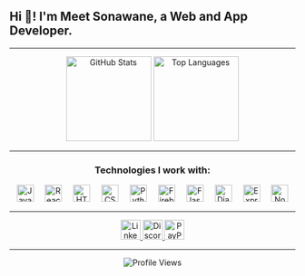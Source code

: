 <h2 align="left">Hi 👋! I'm Meet Sonawane, a Web and App Developer.</h2>

---

<div align="center">
  <img src="https://github-readme-stats.vercel.app/api?username=meet447&hide_title=true&hide_rank=true&show_icons=true&include_all_commits=true&count_private=true&disable_animations=false&theme=dracula&locale=en&hide_border=false" height="150" alt="GitHub Stats" />
  <img src="https://github-readme-stats.vercel.app/api/top-langs?username=meet447&locale=en&hide_title=true&layout=compact&card_width=320&langs_count=5&theme=dracula&hide_border=false" height="150" alt="Top Languages" />
</div>

---

<h3 align="center">Technologies I work with:</h3>
<div align="center">
  <img src="https://cdn.jsdelivr.net/gh/devicons/devicon/icons/javascript/javascript-original.svg" height="30" alt="JavaScript" />
  <img width="12" />
  <img src="https://cdn.jsdelivr.net/gh/devicons/devicon/icons/react/react-original-wordmark.svg" height="30" alt="React" />
  <img width="12" />
  <img src="https://cdn.jsdelivr.net/gh/devicons/devicon/icons/html5/html5-plain-wordmark.svg" height="30" alt="HTML5" />
  <img width="12" />
  <img src="https://cdn.jsdelivr.net/gh/devicons/devicon/icons/css3/css3-plain-wordmark.svg" height="30" alt="CSS3" />
  <img width="12" />
  <img src="https://cdn.jsdelivr.net/gh/devicons/devicon/icons/python/python-original-wordmark.svg" height="30" alt="Python" />
  <img width="12" />
  <img src="https://cdn.jsdelivr.net/gh/devicons/devicon/icons/firebase/firebase-plain.svg" height="30" alt="Firebase" />
  <img width="12" />
  <img src="https://skillicons.dev/icons?i=flask" height="30" alt="Flask" />
  <img width="12" />
  <img src="https://skillicons.dev/icons?i=django" height="30" alt="Django" />
  <img width="12" />
  <img src="https://skillicons.dev/icons?i=express" height="30" alt="Express" />
  <img width="12" />
  <img src="https://skillicons.dev/icons?i=nodejs" height="30" alt="Node.js" />
</div>

---

<div align="center">
  <a href="https://www.linkedin.com/in/meet-sonawane/" target="_blank">
    <img src="https://img.shields.io/static/v1?message=LinkedIn&logo=linkedin&label=&color=0077B5&logoColor=white&labelColor=&style=for-the-badge" height="35" alt="LinkedIn" />
  </a>
  <a href="https://discordapp.com/users/maouisreal" target="_blank">
    <img src="https://img.shields.io/static/v1?message=Discord&logo=discord&label=&color=7289DA&logoColor=white&labelColor=&style=for-the-badge" height="35" alt="Discord" />
  </a>
  <a href="https://www.paypal.com/paypalme/meet4477" target="_blank">
    <img src="https://img.shields.io/static/v1?message=PayPal&logo=paypal&label=&color=00457C&logoColor=white&labelColor=&style=for-the-badge" height="35" alt="PayPal" />
  </a>
</div>

---

<div align="center">
  <img src="https://komarev.com/ghpvc/?username=meet447&color=green" alt="Profile Views" />
</div>
